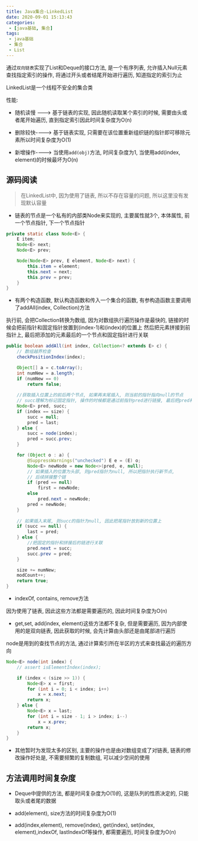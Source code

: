 ```yaml
---
title: Java集合-LinkedList
date: 2020-09-01 15:13:43
categories:
 - [java基础, 集合]
tags:
 - java基础
 - 集合
 - List
---
```


通过`双向链表`实现了List和Deque的接口方法, 是一个有序列表, 允许插入Null元素
查找指定索引的操作, 将通过开头或者结尾开始进行遍历, 知道指定的索引为止

LinkedList是一个线程不安全的集合类

性能: 

- 随机读慢 ---> 基于链表的实现, 因此随机读取某个索引的时候, 需要由头或者尾开始遍历, 直到指定索引因此时间复杂度为O(n)

- 删除较快----> 基于链表实现, 只需要在该位置重新组织链的指针即可移除元素所以时间复杂度为O(1)

- 新增操作----> 当使用`add(obj)`方法, 时间复杂度为1, 当使用add(index, element)的时候最坏为O(n)

<!-- more -->
## 源码阅读

> 在LinkedList中, 因为使用了链表, 所以不存在容量的问题, 所以这里没有发现默认容量

- 链表的节点是一个私有的内部类Node来实现的, 主要属性就3个, 本体属性, 前一个节点指针, 下一个节点指针

```java
private static class Node<E> {
    E item;
    Node<E> next;
    Node<E> prev;

    Node(Node<E> prev, E element, Node<E> next) {
        this.item = element;
        this.next = next;
        this.prev = prev;
    }
}
```

- 有两个构造函数, 默认构造函数和传入一个集合的函数, 有参构造函数主要调用了addAll(index, Collection)方法

执行前, 会把Collection转换为数组, 因为对数组执行遍历操作是最快的, 链接的时候会把前指针和固定指针放置到(index-1)和(index)的位置上
然后把元素拼接到前指针上, 最后把添加的元素最后的一个节点和固定指针进行关联

```java
public boolean addAll(int index, Collection<? extends E> c) {
    // 数组越界检查
    checkPositionIndex(index);

    Object[] a = c.toArray();
    int numNew = a.length;
    if (numNew == 0)
        return false;
    
    //获取插入位置上的前后两个节点, 如果再末尾插入, 则当前的指针指向null的节点
    // succ理解为标记固定指针, 操作的时候都是通过前指针pred进行链接, 最后把pred和succ链接
    Node<E> pred, succ;
    if (index == size) {
        succ = null;
        pred = last;
    } else {
        succ = node(index);
        pred = succ.prev;
    }

    for (Object o : a) {
        @SuppressWarnings("unchecked") E e = (E) o;
        Node<E> newNode = new Node<>(pred, e, null);
        // 如果插入的位置为头部, 则pred指针为null, 所以把指针执行新节点,
        // 后续拼接整个链
        if (pred == null)
            first = newNode;
        else
            pred.next = newNode;
        pred = newNode;
    }
    
    // 如果插入末尾, 则succ的指针为null, 因此把尾指针放到新的位置上
    if (succ == null) {
        last = pred;
    } else {
        //把固定的指针和拼接后的链进行关联
        pred.next = succ;
        succ.prev = pred;
    }

    size += numNew;
    modCount++;
    return true;
}
```

- indexOf, contains, remove方法

因为使用了链表, 因此这些方法都是需要遍历的, 因此时间复杂度为O(n)

- get,set, add(index, element)这些方法都不复杂, 但是需要遍历, 因为内部使用的是双向链表, 因此获取的时候, 会先计算由头部还是由尾部进行遍历

node是用到的查找节点的方法, 通过计算索引所在半区的方式来查找最近的遍历方向
```java
Node<E> node(int index) {
    // assert isElementIndex(index);

    if (index < (size >> 1)) {
        Node<E> x = first;
        for (int i = 0; i < index; i++)
            x = x.next;
        return x;
    } else {
        Node<E> x = last;
        for (int i = size - 1; i > index; i--)
            x = x.prev;
        return x;
    }
}
```

- 其他暂时为发现太多的区别, 主要的操作也是由对数组变成了对链表, 链表的修改操作好处是, 不需要频繁的复制数组, 可以减少空间的使用

## 方法调用时间复杂度

- Deque中提供的方法, 都是时间复杂度为O(1)的, 这是队列的性质决定的, 只能取头或者尾的数据

- add(element), size方法的时间复杂度为O(1)

- add(index,element), remove(index), get(index), set(index, element),indexOf, lastIndexOf等操作, 都需要遍历, 时间复杂度为O(n)